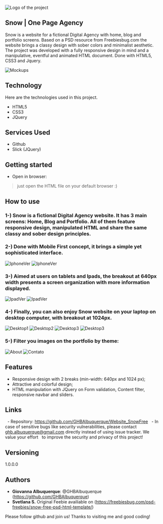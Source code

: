 ![Logo of the project](https://github.com/GHBAlbuquerque/Website_SnowFree/blob/master/public/readme_images/logo.png)

## Snow | One Page Agency

Snow is a website for a fictional Digital Agency with home, blog and portfolio screens. Based on a PSD resource from Freebiesbug.com the website brings a classy design with sober colors and minimalist aesthetic. The project was developed with a fully responsive design in mind and a manipulative, eventful and animated HTML document. Done with HTML5, CSS3 and Jquery.

![Mockups](https://github.com/GHBAlbuquerque/Website_SnowFree/blob/master/public/readme_images/complete.png)


## Technology 

Here are the technologies used in this project.

* HTML5
* CSS3
* JQuery


## Services Used

* Github
* Slick (JQuery)


## Getting started


* Open in browser:
>    just open the HTML file on your default browser :)

## How to use

### 1-) Snow is a fictional Digital Agency website. It has 3 main screens: Home, Blog and Portfolio. All of them feature responsive design, manipulated HTML and share the same classy and sober design principles.

### 2-) Done with Mobile First concept, it brings a simple yet sophisticated interface.
![IphoneVer](https://github.com/GHBAlbuquerque/Website_SnowFree/blob/master/public/readme_images/mobile/mobile_screens1.png)
![IphoneVer](https://github.com/GHBAlbuquerque/Website_SnowFree/blob/master/public/readme_images/mobile/mobile_screens2.png)

### 3-) Aimed at users on tablets and Ipads, the breakout at 640px width presents a screen organization with more information displayed.
![IpadVer](https://github.com/GHBAlbuquerque/Website_SnowFree/blob/master/public/readme_images/ipad/ipad_screens1.png)
![IpadVer](https://github.com/GHBAlbuquerque/Website_SnowFree/blob/master/public/readme_images/ipad/ipad_screens2.png)

### 4-) Finally, you can also enjoy Snow website on your laptop on desktop computer, with breakout at 1024px.
![Desktop1](https://github.com/GHBAlbuquerque/Website_SnowFree/blob/master/public/readme_images/desktop/desktop_screens%20copy.png)
![Desktop2](https://github.com/GHBAlbuquerque/Website_SnowFree/blob/master/public/readme_images/desktop/home_5.png)
![Desktop3](https://github.com/GHBAlbuquerque/Website_SnowFree/blob/master/public/readme_images/desktop/home_6.png)
![Desktop3](https://github.com/GHBAlbuquerque/Website_SnowFree/blob/master/public/readme_images/desktop/home_8_footer.png)


### 5-) Filter you images on the portfolio by theme:
![About](https://github.com/GHBAlbuquerque/Website_SnowFree/blob/master/public/readme_images/desktop/portfolio_1.png)
![Contato](https://github.com/GHBAlbuquerque/Website_SnowFree/blob/master/public/readme_images/desktop/portfolio_2.png)


## Features

  - Responsive design with 2 breaks (min-width: 640px and 1024 px);
  - Attractive and colorful design;
  - HTML manipulation with JQuery on Form validation, Content filter, responsive navbar and sliders.
 

## Links

  - Repository: https://github.com/GHBAlbuquerque/Website_SnowFree
  - In case of sensitive bugs like security vulnerabilities, please contact 
  ghb.albuquerque@gmail.com directly instead of using issue tracker. We value your effort
  to improve the security and privacy of this project!


## Versioning

1.0.0.0


## Authors

* **Giovanna Albuquerque**: @GHBAlbuquerque (https://github.com/GHBAlbuquerque)
* **Svetlana S.** Original Feebie availiable on (https://freebiesbug.com/psd-freebies/snow-free-psd-html-template/)


Please follow github and join us!
Thanks to visiting me and good coding!
